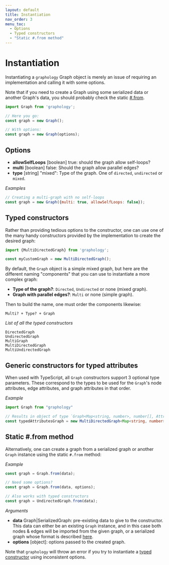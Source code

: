 ```yaml
---
layout: default
title: Instantiation
nav_order: 3
menu_toc:
  - Options
  - Typed constructors
  - "Static #.from method"
---
```


# Instantiation

Instantiating a `graphology` Graph object is merely an issue of requiring an implementation and calling it with some options.

Note that if you need to create a Graph using some serialized data or another Graph's data, you should probably check the static [#.from](#static-from-method).

```js
import Graph from 'graphology';

// Here you go:
const graph = new Graph();

// With options:
const graph = new Graph(options);
```

## Options

- **allowSelfLoops** <span class="code">[boolean]</span> <span class="default">true</span>: should the graph allow self-loops?
- **multi** <span class="code">[boolean]</span> <span class="default">false</span>: Should the graph allow parallel edges?
- **type** <span class="code">[string]</span> <span class="default">"mixed"</span>: Type of the graph. One of `directed`, `undirected` or `mixed`.

_Examples_

```js
// Creating a multi-graph with no self-loops
const graph = new Graph({multi: true, allowSelfLoops: false});
```

## Typed constructors

Rather than providing tedious options to the constructor, one can use one of the many handy constructors provided by the implementation to create the desired graph:

```js
import {MultiDirectedGraph} from 'graphology';

const myCustomGraph = new MultiDirectedGraph();
```

By default, the `Graph` object is a simple mixed graph, but here are the different naming "components" that you can use to instantiate a more complex graph:

- **Type of the graph?**: `Directed`, `Undirected` or none (mixed graph).
- **Graph with parallel edges?**: `Multi` or none (simple graph).

Then to build the name, one must order the components likewise:

```
Multi? + Type? + Graph
```

_List of all the typed constructors_

```
DirectedGraph
UndirectedGraph
MultiGraph
MultiDirectedGraph
MultiUndirectedGraph
```

## Generic constructors for typed attributes

When used with TypeScript, all `Graph` constructors support 3 optional type parameters. These correspond to the types to be used for the `Graph`'s node attributes, edge attributes, and graph attributes in that order.

_Example_

```ts
import Graph from "graphology"

// Results in object of type `Graph<Map<string, number>, number[], Attributes>`
const typedAttributesGraph = new MultiDirectedGraph<Map<string, number>, number[]>();
```

## Static #.from method

Alternatively, one can create a graph from a serialized graph or another `Graph` instance using the static `#.from` method:

_Example_

```js
const graph = Graph.from(data);

// Need some options?
const graph = Graph.from(data, options);

// Also works with typed constructors
const graph = UndirectedGraph.from(data);
```

_Arguments_

- **data** <span class="code">Graph|SerializedGraph</span>: pre-existing data to give to the constructor. This data can either be an existing `Graph` instance, and in this case both nodes & edges will be imported from the given graph, or a serialized graph whose format is described [here](serialization#format).
- **options** <span class="code">[object]</span>: options passed to the created graph.

Note that `graphology` will throw an error if you try to instantiate a [typed constructor](#typed-constructors) using inconsistent options.
